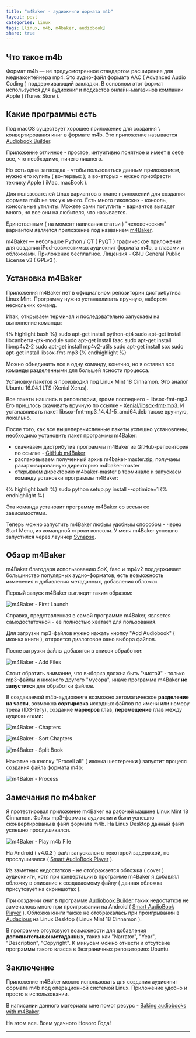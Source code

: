 ```yaml
---
title: "m4Baker - аудиокниги формата m4b"
layout: post
categories: linux
tags: [linux, m4b, m4baker, audiobook]
share: true
---
```


## Что такое m4b

Формат m4b — не предусмотренное стандартом расширение для медиаконтейнера mp4. Это аудио-файл формата AAC ( Advanced Audio Coding ) поддерживающий закладки. В основном этот формат используется для аудиокниг и подкастов онлайн-магазинов компании Apple ( iTunes Store ).

## Какие программы есть

Под macOS существует хорошее приложение для создания \ конвертирования книг в формате m4b. Это приложение называется [Audiobook Builder][1].

Приложение отличное - простое, интуитивно понятное и имеет в себе все, что необходимо, ничего лишнего.

Но есть одна загвоздка - чтобы пользоваться данным приложением, нужно его купить ( во-первых ); а во-вторых - нужно приобрести технику Apple ( iMac, macBook ).

Для пользователей Linux вариантов в плане приложений для создания формата m4b не так уж много. Есть много гиковских - консоль, консольные утилиты. Можете сами погуглить - вариантов выпадет много, но все они на любителя, что называется.

Единственным ( на момент написания статьи ) "человеческим" вариантом является приложение под названием [m4Baker][2].

m4Baker — небольшое Python / QT ( PyQT ) графическое приложение для создания iPod-совместимых аудиокниг формата m4b, с главами и обложками. Приложение бесплатное. Лицензия - GNU General Public License v3 ( GPLv3 ).

## Установка m4Baker

Приложения m4Baker нет в официальном репозитории дистрибутива Linux Mint. Программу нужно устанавливать вручную, набором нескольких команд.

Итак, открываем терминал и последовательно запускаем на выполнение команды:

{% highlight bash %}
    sudo apt-get install python-qt4
    sudo apt-get install libcanberra-gtk-module
    sudo apt-get install faac
    sudo apt-get install libmp4v2-2
    sudo apt-get install mp4v2-utils
    sudo apt-get install sox
    sudo apt-get install libsox-fmt-mp3
{% endhighlight %}

Можно объединить все в одну команду, конечно, но я оставил все команды разделенными для большей ясности процесса.

Установку пакетов я производил под Linux Mint 18 Cinnamon. Это аналог Ubuntu 16.04.1 LTS (Xenial Xerus).

Все пакеты нашлись в репозитории, кроме последнего - libsox-fmt-mp3. Его пришлось скачивать вручную по ссылке - [Xenial/libsox-fmt-mp3][3]. И устанавливать пакет libsox-fmt-mp3_14.4.1-5_amd64.deb также вручную, локально.

После того, как все вышеперечисленные пакеты успешно установлены, необходимо установить пакет программы m4Baker:

* скачиваем дистрибутив программы m4Baker из GitHub-репозитория по ссылке - [GitHub m4Baker][4]
* распаковываем полученный архив m4baker-master.zip, получаем разархивированную директорию m4baker-master
* открываем директорию m4baker-master в терминале и запускаем команду установки программы m4Baker:

{% highlight bash %}
    sudo python setup.py install --optimize=1
{% endhighlight %}

Эта команда установит программу m4Baker со всеми ее зависимостями.

Теперь можно запустить m4Baker любым удобным способом - через Start Menu, из командной строки консоли. У меня m4Baker успешно запустился через лаунчер [Synapse][5].

## Обзор m4Baker

m4Baker благодаря использованию SoX, faac и mp4v2 поддерживает большинство популярных аудио-форматов, есть возможность изменения и добавления метаданных, добавления обложки.

Первый запуск m4Baker выглядит таким образом:

![m4Baker - First Launch]({{site.url}}/images/uploads/2016/12/m4baker_about.png "m4Baker - First Launch")

Справка, представленная в самой программе m4Baker, является самодостаточной - ее полностью хватает для пользования.

Для загрузки mp3-файлов нужно нажать кнопку "Add Audiobook" ( иконка книги ), откроется диалоговое окно выбора файлов.

После загрузки файлы добавятся в список обработки:

![m4Baker - Add Files]({{site.url}}/images/uploads/2016/12/m4baker_select_mp3_files.png "Add Files")

Стоит обратить внимание, что выборка должна быть "чистой" - только mp3-файлы и никакого другого "мусора", иначе программа m4Baker **не запустится** для обработки файлов.

В создаваемой m4b-аудиокниге возможно автоматическое **разделение на части**, возможна **сортировка** исходных файлов по имени или номеру трека (ID3-тегу), создание **маркеров** глав, **перемещение** глав между аудиокнигами:

![m4Baker - Chapters]({{site.url}}/images/uploads/2016/12/m4baker_chapters.png "m4Baker - Chapters")

![m4Baker - Sort Chapters]({{site.url}}/images/uploads/2016/12/m4baker_sort_chapters.png "m4Baker - Sort Chapters")

![m4Baker - Split Book]({{site.url}}/images/uploads/2016/12/m4baker_split_book.png "m4Baker - Split Book")

Нажатие на кнопку "Procell all" ( иконка шестеренки ) запустит процесс создания файла формата m4b:

![m4Baker - Process]({{site.url}}/images/uploads/2016/12/m4baker_process.png "m4Baker - Process")

## Замечания по m4baker

Я протестировал приложение m4Baker на рабочей машине Linux Mint 18 Cinnamon. Файлы mp3-формата аудиокниги были успешно сконвертированы в файл формата m4b. На Linux Desktop данный файл успешно прослушивался.

![m4Baker - Play m4b File]({{site.url}}/images/uploads/2016/12/m4baker_audacious-play.png "Play m4b File")

На Android ( v4.0.3 ) файл запускался с некоторой задержкой, но прослушивался ( [Smart AudioBook Player][7] ).

Из заметных недостатков - не отображается обложка ( cover ) аудиокниги, хотя при конвертации в программе m4Baker я добавлял обложку в описание к создаваемому файлу ( данная обложка присутсвует на скриншотах ).

При создании книг в программе [Audiobook Builder][1] таких недостатков не замечалось мною при проигрывании на Android ( [Smart AudioBook Player][7] ). Обложка книги также не отображалась при проигрывании в [Audacious][8] на Linux Desktop ( Linux Mint 18 Cinnamon ).

В программе отсутсвуют возможности для добавления **дополнительных метаданных**, таких как "Narrator", "Year", "Description", "Copyright". К минусам можно отнести и отсутсвие программы такого класса в безграничных репозиториях Ubuntu.

## Заключение

Приложение m4Baker можно использовать для создания аудиокниг формата m4b под операционной системой Linux. Приложение удобно и просто в использовании.

В написании данного материала мне помог ресурс - [Baking audiobooks with m4Baker][6].

На этом все. Всем удачного Нового Года!

***
[1]: http://www.splasm.com/audiobookbuilder/ "Audiobook Builder"
[2]: https://code.google.com/archive/p/m4baker/ "m4Baker"
[3]: http://packages.ubuntu.com/xenial/libsox-fmt-mp3 "libsox-fmt-mp3"
[4]: https://github.com/crabmanX/m4baker "GitHub m4Baker"
[5]: https://launchpad.net/synapse-project "Synapse"
[6]: https://netfactory.dk/2016/08/22/baking-audiobooks-with-m4baker/ "Baking audiobooks with m4Baker"
[7]: https://play.google.com/store/apps/details?id=ak.alizandro.smartaudiobookplayer&hl=en "Smart AudioBook Player"
[8]: http://audacious-media-player.org "Audacious"
